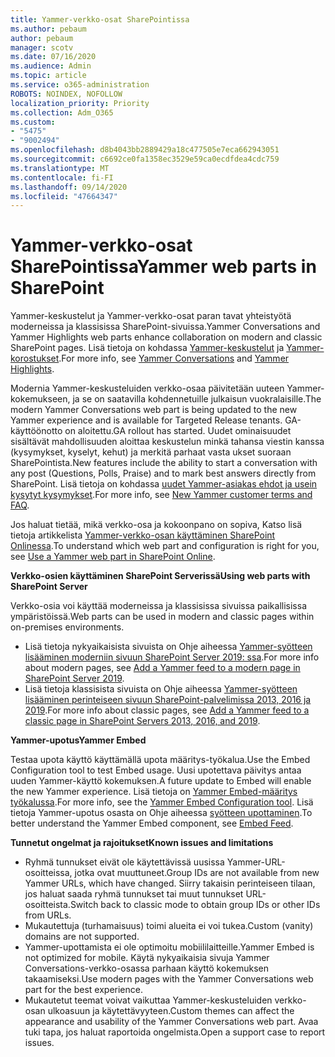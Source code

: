 ```yaml
---
title: Yammer-verkko-osat SharePointissa
ms.author: pebaum
author: pebaum
manager: scotv
ms.date: 07/16/2020
ms.audience: Admin
ms.topic: article
ms.service: o365-administration
ROBOTS: NOINDEX, NOFOLLOW
localization_priority: Priority
ms.collection: Adm_O365
ms.custom:
- "5475"
- "9002494"
ms.openlocfilehash: d8b4043bb2889429a18c477505e7eca662943051
ms.sourcegitcommit: c6692ce0fa1358ec3529e59ca0ecdfdea4cdc759
ms.translationtype: MT
ms.contentlocale: fi-FI
ms.lasthandoff: 09/14/2020
ms.locfileid: "47664347"
---
```

# <a name="yammer-web-parts-in-sharepoint"></a><span data-ttu-id="bf1a6-102">Yammer-verkko-osat SharePointissa</span><span class="sxs-lookup"><span data-stu-id="bf1a6-102">Yammer web parts in SharePoint</span></span>

<span data-ttu-id="bf1a6-103">Yammer-keskustelut ja Yammer-verkko-osat paran tavat yhteistyötä moderneissa ja klassisissa SharePoint-sivuissa.</span><span class="sxs-lookup"><span data-stu-id="bf1a6-103">Yammer Conversations and Yammer Highlights web parts enhance collaboration on modern and classic SharePoint pages.</span></span> <span data-ttu-id="bf1a6-104">Lisä tietoja on kohdassa [Yammer-keskustelut](https://support.microsoft.com/office/use-a-yammer-web-part-in-sharepoint-online-a53cfa0c-3d09-42c8-a286-1038a81c59da#conversations)  ja  [Yammer-korostukset](https://support.microsoft.com/office/use-a-yammer-web-part-in-sharepoint-online-a53cfa0c-3d09-42c8-a286-1038a81c59da#highlights).</span><span class="sxs-lookup"><span data-stu-id="bf1a6-104">For more info, see [Yammer Conversations](https://support.microsoft.com/office/use-a-yammer-web-part-in-sharepoint-online-a53cfa0c-3d09-42c8-a286-1038a81c59da#conversations)  and  [Yammer Highlights](https://support.microsoft.com/office/use-a-yammer-web-part-in-sharepoint-online-a53cfa0c-3d09-42c8-a286-1038a81c59da#highlights).</span></span>    

<span data-ttu-id="bf1a6-105">Modernia Yammer-keskusteluiden verkko-osaa päivitetään uuteen Yammer-kokemukseen, ja se on saatavilla kohdennetuille julkaisun vuokralaisille.</span><span class="sxs-lookup"><span data-stu-id="bf1a6-105">The modern Yammer Conversations web part is being updated to the new Yammer experience and is available for Targeted Release tenants.</span></span> <span data-ttu-id="bf1a6-106">GA-käyttöönotto on aloitettu.</span><span class="sxs-lookup"><span data-stu-id="bf1a6-106">GA rollout has started.</span></span> <span data-ttu-id="bf1a6-107">Uudet ominaisuudet sisältävät mahdollisuuden aloittaa keskustelun minkä tahansa viestin kanssa (kysymykset, kyselyt, kehut) ja merkitä parhaat vasta ukset suoraan SharePointista.</span><span class="sxs-lookup"><span data-stu-id="bf1a6-107">New features include the ability to start a conversation with any post (Questions, Polls, Praise) and to mark best answers directly from SharePoint.</span></span> <span data-ttu-id="bf1a6-108">Lisä tietoja on kohdassa [uudet Yammer-asiakas ehdot ja usein kysytyt kysymykset](https://docs.microsoft.com/yammer/get-started-with-yammer/newyammer-faq).</span><span class="sxs-lookup"><span data-stu-id="bf1a6-108">For more info, see [New Yammer customer terms and FAQ](https://docs.microsoft.com/yammer/get-started-with-yammer/newyammer-faq).</span></span>

 <span data-ttu-id="bf1a6-109">Jos haluat tietää, mikä verkko-osa ja kokoonpano on sopiva, Katso lisä tietoja artikkelista [Yammer-verkko-osan käyttäminen SharePoint Onlinessa](https://support.microsoft.com/office/use-a-yammer-web-part-in-sharepoint-online-a53cfa0c-3d09-42c8-a286-1038a81c59da).</span><span class="sxs-lookup"><span data-stu-id="bf1a6-109">To understand which web part and configuration is right for you, see [Use a Yammer web part in SharePoint Online](https://support.microsoft.com/office/use-a-yammer-web-part-in-sharepoint-online-a53cfa0c-3d09-42c8-a286-1038a81c59da).</span></span>  

<span data-ttu-id="bf1a6-110">**Verkko-osien käyttäminen SharePoint Serverissä**</span><span class="sxs-lookup"><span data-stu-id="bf1a6-110">**Using web parts with SharePoint Server**</span></span>  

<span data-ttu-id="bf1a6-111">Verkko-osia voi käyttää moderneissa ja klassisissa sivuissa paikallisissa ympäristöissä.</span><span class="sxs-lookup"><span data-stu-id="bf1a6-111">Web parts can be used in modern and classic pages within on-premises environments.</span></span>

- <span data-ttu-id="bf1a6-112">Lisä tietoja nykyaikaisista sivuista on Ohje aiheessa [Yammer-syötteen lisääminen moderniin sivuun SharePoint Server 2019: ssa](https://docs.microsoft.com/yammer/integrate-yammer-with-other-apps/embed-a-feed-into-a-sharepoint-site#add-a-yammer-feed-to-a-modern-page-in-sharepoint-server-2019).</span><span class="sxs-lookup"><span data-stu-id="bf1a6-112">For more info about modern pages, see [Add a Yammer feed to a modern page in SharePoint Server 2019](https://docs.microsoft.com/yammer/integrate-yammer-with-other-apps/embed-a-feed-into-a-sharepoint-site#add-a-yammer-feed-to-a-modern-page-in-sharepoint-server-2019).</span></span> 
- <span data-ttu-id="bf1a6-113">Lisä tietoja klassisista sivuista on Ohje aiheessa [Yammer-syötteen lisääminen perinteiseen sivuun SharePoint-palvelimissa 2013, 2016 ja 2019](https://docs.microsoft.com/yammer/integrate-yammer-with-other-apps/embed-a-feed-into-a-sharepoint-site#add-a-yammer-feed-to-a-classic-page-in-sharepoint-servers-2013-2016-and-2019).</span><span class="sxs-lookup"><span data-stu-id="bf1a6-113">For more info about classic pages, see [Add a Yammer feed to a classic page in SharePoint Servers 2013, 2016, and 2019](https://docs.microsoft.com/yammer/integrate-yammer-with-other-apps/embed-a-feed-into-a-sharepoint-site#add-a-yammer-feed-to-a-classic-page-in-sharepoint-servers-2013-2016-and-2019).</span></span>

<span data-ttu-id="bf1a6-114">**Yammer-upotus**</span><span class="sxs-lookup"><span data-stu-id="bf1a6-114">**Yammer Embed**</span></span>  

<span data-ttu-id="bf1a6-115">Testaa upota käyttö käyttämällä upota määritys-työkalua.</span><span class="sxs-lookup"><span data-stu-id="bf1a6-115">Use the Embed Configuration tool to test Embed usage.</span></span> <span data-ttu-id="bf1a6-116">Uusi upotettava päivitys antaa uuden Yammer-käyttö kokemuksen.</span><span class="sxs-lookup"><span data-stu-id="bf1a6-116">A future update to Embed will enable the new Yammer experience.</span></span> <span data-ttu-id="bf1a6-117">Lisä tietoja on [Yammer Embed-määritys työkalussa](https://aka.ms/YammerEmbedConfigureTool).</span><span class="sxs-lookup"><span data-stu-id="bf1a6-117">For more info, see the [Yammer Embed Configuration tool](https://aka.ms/YammerEmbedConfigureTool).</span></span> <span data-ttu-id="bf1a6-118">Lisä tietoja Yammer-upotus osasta on Ohje aiheessa [syötteen upottaminen](https://aka.ms/YammerDevDocs).</span><span class="sxs-lookup"><span data-stu-id="bf1a6-118">To better understand the Yammer Embed component, see [Embed Feed](https://aka.ms/YammerDevDocs).</span></span>

<span data-ttu-id="bf1a6-119">**Tunnetut ongelmat ja rajoitukset**</span><span class="sxs-lookup"><span data-stu-id="bf1a6-119">**Known issues and limitations**</span></span>

- <span data-ttu-id="bf1a6-120">Ryhmä tunnukset eivät ole käytettävissä uusissa Yammer-URL-osoitteissa, jotka ovat muuttuneet.</span><span class="sxs-lookup"><span data-stu-id="bf1a6-120">Group IDs are not available from new Yammer URLs, which have changed.</span></span> <span data-ttu-id="bf1a6-121">Siirry takaisin perinteiseen tilaan, jos haluat saada ryhmä tunnukset tai muut tunnukset URL-osoitteista.</span><span class="sxs-lookup"><span data-stu-id="bf1a6-121">Switch back to classic mode to obtain group IDs or other IDs from URLs.</span></span>
- <span data-ttu-id="bf1a6-122">Mukautettuja (turhamaisuus) toimi alueita ei voi tukea.</span><span class="sxs-lookup"><span data-stu-id="bf1a6-122">Custom (vanity) domains are not supported.</span></span>
- <span data-ttu-id="bf1a6-123">Yammer-upottamista ei ole optimoitu mobiililaitteille.</span><span class="sxs-lookup"><span data-stu-id="bf1a6-123">Yammer Embed is not optimized for mobile.</span></span> <span data-ttu-id="bf1a6-124">Käytä nykyaikaisia sivuja Yammer Conversations-verkko-osassa parhaan käyttö kokemuksen takaamiseksi.</span><span class="sxs-lookup"><span data-stu-id="bf1a6-124">Use modern pages with the Yammer Conversations web part for the best experience.</span></span>
- <span data-ttu-id="bf1a6-125">Mukautetut teemat voivat vaikuttaa Yammer-keskusteluiden verkko-osan ulkoasuun ja käytettävyyteen.</span><span class="sxs-lookup"><span data-stu-id="bf1a6-125">Custom themes can affect the appearance and usability of the Yammer Conversations web part.</span></span> <span data-ttu-id="bf1a6-126">Avaa tuki tapa, jos haluat raportoida ongelmista.</span><span class="sxs-lookup"><span data-stu-id="bf1a6-126">Open a support case to report issues.</span></span>